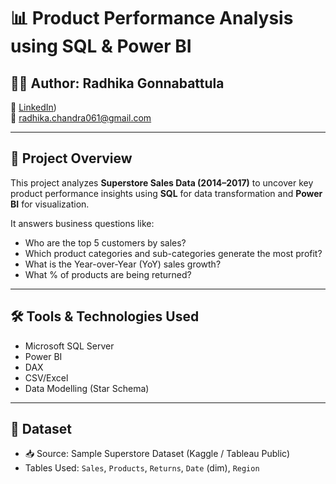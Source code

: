 # 📊 Product Performance Analysis using SQL & Power BI

## 👩‍💻 Author: Radhika Gonnabattula  
🔗 [LinkedIn](https://www.linkedin.com/in/radhika-gonnabattula-chandra/))  
📧 radhika.chandra061@gmail.com  

---

## 📌 Project Overview

This project analyzes **Superstore Sales Data (2014–2017)** to uncover key product performance insights using **SQL** for data transformation and **Power BI** for visualization.

It answers business questions like:
- Who are the top 5 customers by sales?
- Which product categories and sub-categories generate the most profit?
- What is the Year-over-Year (YoY) sales growth?
- What % of products are being returned?

---

## 🛠️ Tools & Technologies Used
- Microsoft SQL Server
- Power BI
- DAX
- CSV/Excel
- Data Modelling (Star Schema)

---

## 📂 Dataset

- 📥 Source: Sample Superstore Dataset (Kaggle / Tableau Public)
- Tables Used: `Sales`, `Products`, `Returns`, `Date` (dim), `Region`
